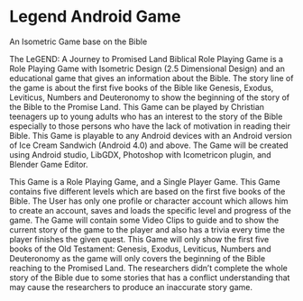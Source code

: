 # Legend Android Game
An Isometric Game base on the Bible


The LeGEND: A Journey to Promised Land Biblical Role Playing Game is a Role Playing Game with Isometric Design (2.5 Dimensional Design) and an educational game that gives an information about the Bible. The story line of the game is about the first five books of the Bible like Genesis, Exodus, Leviticus, Numbers and Deuteronomy to show the beginning of the story of the Bible to the Promise Land. This Game can be played by Christian teenagers up to young adults who has an interest to the story of the Bible especially to those persons who have the lack of motivation in reading their Bible. This Game is playable to any Android devices with an Android version of Ice Cream Sandwich (Android 4.0) and above. The Game will be created using Android studio, LibGDX, Photoshop with Icometricon plugin, and Blender Game Editor.

This Game is a Role Playing Game, and a Single Player Game. This Game contains five different levels which are based on the first five books of the Bible. The User has only one profile or character account which allows him to create an account, saves and loads the specific level and progress of the game. The Game will contain some Video Clips to guide and to show the current story of the game to the player and also has a trivia every time the player finishes the given quest. This Game will only show the first five books of the Old Testament: Genesis, Exodus, Leviticus, Numbers and Deuteronomy as the game will only covers the beginning of the Bible reaching to the Promised Land. The researchers didn’t complete the whole story of the Bible due to some stories that has a conflict understanding that may cause the researchers to produce an inaccurate story game.
